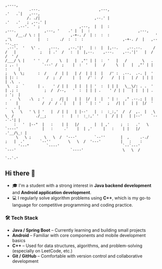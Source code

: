 ```plaintext
                                                                                                                                                      
                                                                                               ,----,                                                 
           .---.                           ,---,                                             .'   .`|   ,---,                                         
          /. ./|                         ,--.' |                                          .'   .'   ; ,--.' |                                         
      .--'.  ' ;                  ,---,  |  |  :                      ,---.             ,---, '    .' |  |  :                      ,---,              
     /__./ \ : |              ,-+-. /  | :  :  :                     '   ,'\            |   :     ./  :  :  :                  ,-+-. /  |   ,----._,. 
 .--'.  '   \' .    ,---.    ,--.'|'   | :  |  |,--.    ,--.--.     /   /   |           ;   | .'  /   :  |  |,--.    ,---.    ,--.'|'   |  /   /  ' / 
/___/ \ |    ' '   /     \  |   |  ,"' | |  :  '   |   /       \   .   ; ,. :           `---' /  ;    |  :  '   |   /     \  |   |  ,"' | |   :     | 
;   \  \;      :  /    /  | |   | /  | | |  |   /' :  .--.  .-. |  '   | |: :             /  ;  /     |  |   /' :  /    /  | |   | /  | | |   | .\  . 
 \   ;  `      | .    ' / | |   | |  | | '  :  | | |   \__\/: . .  '   | .; :            ;  /  /--,   '  :  | | | .    ' / | |   | |  | | .   ; ';  | 
  .   \    .\  ; '   ;   /| |   | |  |/  |  |  ' | :   ," .--.; |  |   :    |           /  /  / .`|   |  |  ' | : '   ;   /| |   | |  |/  '   .   . | 
   \   \   ' \ | '   |  / | |   | |--'   |  :  :_:,'  /  /  ,.  |   \   \  /          ./__;       :   |  :  :_:,' '   |  / | |   | |--'    `---`-'| | 
    :   '  |--"  |   :    | |   |/       |  | ,'     ;  :   .'   \   `----'           |   :     .'    |  | ,'     |   :    | |   |/        .'__/\_: | 
     \   \ ;      \   \  /  '---'        `--''       |  ,     .-./                    ;   |  .'       `--''        \   \  /  '---'         |   :    : 
      '---"        `----'                             `--`---'                        `---'                         `----'                  \   \  /  
                                                                                                                                             `--`-'   
```
## Hi there 👋
- 🎓 I'm a student with a strong interest in **Java backend development** and **Android application development**.  
- 💻 I regularly solve algorithm problems using **C++**, which is my go-to language for competitive programming and coding practice.
### 🛠 Tech Stack
- **Java / Spring Boot** – Currently learning and building small projects
- **Android** – Familiar with core components and mobile development basics
- **C++** – Used for data structures, algorithms, and problem-solving (especially on LeetCode, etc.)
- **Git / GitHub** – Comfortable with version control and collaborative development

<!--
**zenwinhow/zenwinhow** is a ✨ _special_ ✨ repository because its `README.md` (this file) appears on your GitHub profile.

Here are some ideas to get you started:

- 🔭 I’m currently working on ...
- 🌱 I’m currently learning ...
- 👯 I’m looking to collaborate on ...
- 🤔 I’m looking for help with ...
- 💬 Ask me about ...
- 📫 How to reach me: ...
- 😄 Pronouns: ...
- ⚡ Fun fact: ...
-->
